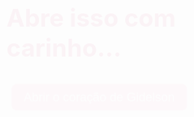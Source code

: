 
<!DOCTYPE html>
<html lang="pt-BR">
<head>
  <meta charset="UTF-8" />
  <meta name="viewport" content="width=device-width, initial-scale=1.0, user-scalable=no"/>
  <title>Pra vc, Malu</title>
  <link href="https://fonts.googleapis.com/css2?family=Pacifico&family=Quicksand:wght@400;600&display=swap" rel="stylesheet"/>
  <style>
    :root {
      --font-base: clamp(1rem, 2.5vw, 1.5rem);
      --font-title: clamp(2rem, 5vw, 3rem);
      --font-final: clamp(1.5rem, 4vw, 2rem);
    }

    body {
      margin: 0;
      padding: 0;
      font-family: 'Quicksand', sans-serif;
      background: url('https://i.postimg.cc/Y96SLcP1/Mulher-jovem-em-descanso-suave.png') no-repeat center center fixed;
      background-size: cover;
      color: #000000;
      display: flex;
      flex-direction: column;
      align-items: center;
      text-align: center;
      overflow-x: hidden;
      position: relative;
      transition: background-color 5s ease-in-out;
      min-height: 100vh; /* Garante que o corpo ocupe toda a altura da tela */
    }

    .overlay-bg {
      position: fixed;
      top: 0;
      left: 0;
      width: 100%;
      height: 100%;
      background-color: rgba(255,255,255,0.7);
      z-index: 1;
      display: none;
    }

    .container {
      padding: 30px 20px;
      max-width: 700px;
      animation: fadeIn 1s ease;
      border-radius: 16px;
      margin-top: 40px;
      position: relative;
      z-index: 2;
    }

    #main-content, #response, #closing-message {
      display: none;
    }

    @keyframes fadeIn {
      from { opacity: 0; transform: translateY(20px); }
      to { opacity: 1; transform: translateY(0); }
    }

    @keyframes pulse {
      0% { transform: scale(1); opacity: 1; }
      50% { transform: scale(1.1); opacity: 0.8; }
      100% { transform: scale(1); opacity: 1; }
    }

    @keyframes floatHeart {
      from { transform: translateY(0); opacity: 1; }
      to { transform: translateY(-300px); opacity: 0; }
    }

    h1 {
      font-family: 'Pacifico', cursive;
      font-size: var(--font-title);
      color: #d6336c;
      margin-top: 100px;
      animation: bounce 1.5s infinite alternate;
    }

    p {
      font-size: var(--font-base);
      line-height: 1.7;
      margin-bottom: 20px;
      color: #000000;
    }

    .final {
      font-weight: bold;
      font-size: var(--font-final);
      margin-top: 30px;
    }

    .buttons {
      margin-top: 30px;
    }

    button {
      margin: 10px;
      padding: 12px 24px;
      font-size: var(--font-base);
      background-color: #ff99bb;
      border: none;
      border-radius: 10px;
      color: white;
      cursor: pointer;
      transition: 0.3s;
    }

    button:hover {
      background-color: #ff77a9;
    }

    .message-final {
      font-size: var(--font-final);
      color: #d63384;
      font-weight: bold;
      margin-top: 20px;
      animation: pulse 2s infinite ease-in-out;
      display: flex;
      justify-content: center;
      align-items: center;
      text-align: center;
      min-height: 200px;
      z-index: 12;
      text-shadow: 1px 1px 4px white;
      position: relative;
      opacity: 0;
      transition: opacity 4s ease-in-out;
      flex-direction: column;
    }

    .heart {
      position: absolute;
      font-size: 24px;
      color: red;
      animation: floatHeart 4s linear forwards;
    }

    #closing-message {
      display: none;
      opacity: 0;
      transition: opacity 3s ease-in-out;
      z-index: 12;
      text-align: center;
      font-size: 2rem;
    }

    #light-overlay {
      position: fixed;
      inset: 0;
      width: 100%;
      height: 100%;
      background: white;
      opacity: 0;
      pointer-events: none;
      transition: opacity 8s ease-in-out;
      z-index: 10;
    }

    @media (max-width: 600px) {
      h1 {
        font-size: 2rem;
      }

      .final {
        font-size: 1.5rem;
      }

      .message-final {
        font-size: 1.5rem;
      }
    }
  </style>
</head>
<body>
  <div class="overlay-bg" id="text-background"></div>

  <div class="container" id="intro">
    <h1>Abre isso com carinho...</h1>
    <div class="open-btn">
      <button onclick="openHeart()">Abrir o coração de Gidelson</button>
    </div>
  </div>

  <div class="container" id="main-content">
    <p>Malu,</p>
    <p>Desde q vc chegou, tudo ao meu redor ganhou um novo significado. As cores parecem mais vivas, os dias mais leves, e cada momento se tornou precioso.</p>
    <p>Vc tem um brilho q é só seu, uma luz tão intensa q ilumina até os cantos mais escuros da minha alma. Seu sorriso é como um sol radiante, capaz de transformar qualquer dia nublado em um céu azul infinito.</p>
    <p>Cada batida do meu coração sussurra seu nome, como se ele soubesse desde sempre q foi feito pra te amar. Vc é a melodia mais doce da minha vida, meu porto seguro, minha paz em meio ao caos.</p>
    <p>Com vc, dá vontade de lutar, os desafios se tornam mais fáceis, os sonhos mais possíveis e a felicidade ainda maior. Quero dividir risadas, te apoiar nos momentos difíceis, ser seu ponto e multiplicar momentos inesquecíveis.</p>
    <p>Se pudesse, eu te daria o universo inteiro. Mas como não posso, entrego oq tenho de mais puro e verdadeiro: meu coração. 💖</p>

    <p class="final">Malu meu amor... vc aceita casar cmg? 🥹💗</p>
    <div class="buttons">
      <button onclick="showResponse()">Sim, eu aceito!</button>
      <button onclick="showResponse()">Claro, amor!</button>
    </div>
  </div>

  <div class="container" id="response">
    <div class="message-final">
      <span>Meu coração tá transbordando de felicidade!</span>
      <span>Esse meu amor por vc só me faz querer viver momentos lindos ao seu lado.</span>
    </div>
  </div>

  <div class="container" id="closing-message">
    <p>A mágica do pedido chegou ao fim,</p>
    <p>mas nossa história mágica acaba de começar. ✨💖</p>
  </div>

  <div id="light-overlay"></div>

  <audio id="bg-music" src="https://cdn.pixabay.com/download/audio/2023/01/05/audio_735dfb77d4.mp3" autoplay loop></audio>

  <script>
    function openHeart() {
      document.getElementById("intro").style.display = "none";
      document.getElementById("main-content").style.display = "block";
      document.getElementById("text-background").style.display = "block";
    }

    function showResponse() {
      document.getElementById("main-content").style.display = "none";
      document.getElementById("text-background").style.display = "none";
      document.getElementById("response").style.display = "block";
      createHearts();

      setTimeout(() => {
        document.getElementById("response").style.display = "none";
      }, 12000); // Aumentado para 12 segundos

      setTimeout(() => {
        document.getElementById("light-overlay").style.opacity = "1";
      }, 8000); // Aumentado para 8 segundos

      setTimeout(() => {
        document.getElementById("closing-message").style.display = "block";
        document.getElementById("closing-message").style.opacity = "1";
      }, 16000); // Aumentado para 16 segundos

      setTimeout(() => {
        window.close();
      }, 24000); // Aumentado para 24 segundos
    }

    function createHearts() {
      const heartInterval = setInterval(() => {
        const heart = document.createElement("div");
        heart.classList.add("heart");
        heart.style.left = Math.random() * 100 + "vw"; // Posição aleatória na largura
        heart.style.top = Math.random() * 100 + "vh"; // Posição aleatória na altura
        heart.textContent = "❤️";
        document.body.appendChild(heart);

        setTimeout(() => {
          heart.remove();
        }, 4000);
      }, 300);

      setTimeout(() => {
        clearInterval(heartInterval);
      }, 12000);
    }
  </script>
</body>
</html>
